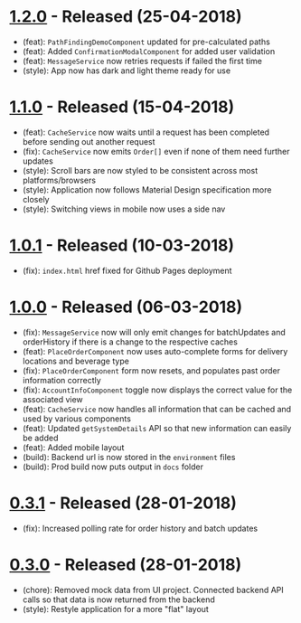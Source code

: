 # [1.2.0](https://github.com/bcorbold/MobileServerFrontEnd/tree/1.2.0) - Released (25-04-2018)
- (feat): `PathFindingDemoComponent` updated for pre-calculated paths
- (feat): Added `ConfirmationModalComponent` for added user validation
- (feat): `MessageService` now retries requests if failed the first time
- (style): App now has dark and light theme ready for use

# [1.1.0](https://github.com/bcorbold/MobileServerFrontEnd/tree/1.1.0) - Released (15-04-2018)
- (feat): `CacheService` now waits until a request has been completed before sending out another request
- (fix): `CacheService` now emits `Order[]` even if none of them need further updates
- (style): Scroll bars are now styled to be consistent across most platforms/browsers
- (style): Application now follows Material Design specification more closely
- (style): Switching views in mobile now uses a side nav

# [1.0.1](https://github.com/bcorbold/MobileServerFrontEnd/tree/1.0.1) - Released (10-03-2018)
- (fix): `index.html` href fixed for Github Pages deployment

# [1.0.0](https://github.com/bcorbold/MobileServerFrontEnd/tree/1.0.0) - Released (06-03-2018)
- (fix): `MessageService` now will only emit changes for batchUpdates and orderHistory if there is a change to the respective caches 
- (feat): `PlaceOrderComponent` now uses auto-complete forms for delivery locations and beverage type
- (fix): `PlaceOrderComponent` form now resets, and populates past order information correctly
- (fix): `AccountInfoComponent` toggle now displays the correct value for the associated view
- (feat): `CacheService` now handles all information that can be cached and used by various components
- (feat): Updated `getSystemDetails` API so that new information can easily be added
- (feat): Added mobile layout
- (build): Backend url is now stored in the `environment` files
- (build): Prod build now puts output in `docs` folder

# [0.3.1](https://github.com/bcorbold/MobileServerFrontEnd/tree/0.3.1) - Released (28-01-2018)
- (fix): Increased polling rate for order history and batch updates

# [0.3.0](https://github.com/bcorbold/MobileServerFrontEnd/tree/0.3.0) - Released (28-01-2018)
- (chore): Removed mock data from UI project. Connected backend API calls so that data is now returned from the backend
- (style): Restyle application for a more "flat" layout
